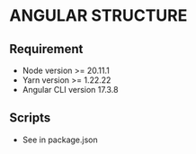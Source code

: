 # ANGULAR STRUCTURE

## Requirement

- Node version >= 20.11.1
- Yarn version >= 1.22.22
- Angular CLI version 17.3.8

## Scripts

- See in package.json